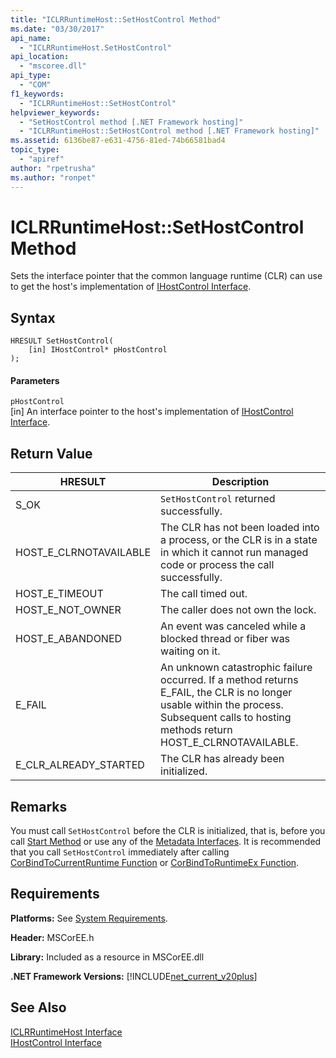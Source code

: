 ```yaml
---
title: "ICLRRuntimeHost::SetHostControl Method"
ms.date: "03/30/2017"
api_name: 
  - "ICLRRuntimeHost.SetHostControl"
api_location: 
  - "mscoree.dll"
api_type: 
  - "COM"
f1_keywords: 
  - "ICLRRuntimeHost::SetHostControl"
helpviewer_keywords: 
  - "SetHostControl method [.NET Framework hosting]"
  - "ICLRRuntimeHost::SetHostControl method [.NET Framework hosting]"
ms.assetid: 6136be87-e631-4756-81ed-74b66581bad4
topic_type: 
  - "apiref"
author: "rpetrusha"
ms.author: "ronpet"
---
```

# ICLRRuntimeHost::SetHostControl Method
Sets the interface pointer that the common language runtime (CLR) can use to get the host's implementation of [IHostControl Interface](../../../../docs/framework/unmanaged-api/hosting/ihostcontrol-interface.md).  

## Syntax  

```  
HRESULT SetHostControl(  
    [in] IHostControl* pHostControl  
);  
```  

#### Parameters  
 `pHostControl`  
 [in] An interface pointer to the host's implementation of [IHostControl Interface](../../../../docs/framework/unmanaged-api/hosting/ihostcontrol-interface.md).  

## Return Value  


|HRESULT|Description|  
|-------------|-----------------|  
|S_OK|`SetHostControl` returned successfully.|  
|HOST_E_CLRNOTAVAILABLE|The CLR has not been loaded into a process, or the CLR is in a state in which it cannot run managed code or process the call successfully.|  
|HOST_E_TIMEOUT|The call timed out.|  
|HOST_E_NOT_OWNER|The caller does not own the lock.|  
|HOST_E_ABANDONED|An event was canceled while a blocked thread or fiber was waiting on it.|  
|E_FAIL|An unknown catastrophic failure occurred. If a method returns E_FAIL, the CLR is no longer usable within the process. Subsequent calls to hosting methods return HOST_E_CLRNOTAVAILABLE.|  
|E_CLR_ALREADY_STARTED|The CLR has already been initialized.|  

## Remarks  
 You must call `SetHostControl` before the CLR is initialized, that is, before you call [Start Method](../../../../docs/framework/unmanaged-api/hosting/iclrruntimehost-start-method.md) or use any of the [Metadata Interfaces](../../../../docs/framework/unmanaged-api/metadata/metadata-interfaces.md). It is recommended that you call `SetHostControl` immediately after calling [CorBindToCurrentRuntime Function](../../../../docs/framework/unmanaged-api/hosting/corbindtocurrentruntime-function.md) or [CorBindToRuntimeEx Function](../../../../docs/framework/unmanaged-api/hosting/corbindtoruntimeex-function.md).  

## Requirements  
 **Platforms:** See [System Requirements](../../../../docs/framework/get-started/system-requirements.md).  

 **Header:** MSCorEE.h  

 **Library:** Included as a resource in MSCorEE.dll  

 **.NET Framework Versions:** [!INCLUDE[net_current_v20plus](../../../../includes/net-current-v20plus-md.md)]  

## See Also  
 [ICLRRuntimeHost Interface](../../../../docs/framework/unmanaged-api/hosting/iclrruntimehost-interface.md)  
 [IHostControl Interface](../../../../docs/framework/unmanaged-api/hosting/ihostcontrol-interface.md)
